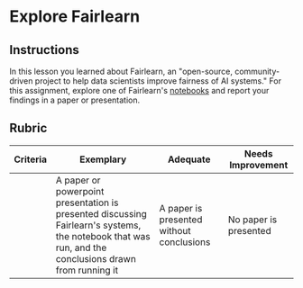 # Explore Fairlearn

## Instructions

In this lesson you learned about Fairlearn, an "open-source, community-driven project to help data scientists improve fairness of AI systems." For this assignment, explore one of Fairlearn's [notebooks](https://fairlearn.org/v0.6.2/auto_examples/index.html) and report your findings in a paper or presentation.

## Rubric

| Criteria | Exemplary | Adequate | Needs Improvement |
| -------- | --------- | -------- | ----------------- |
|          |  A paper or powerpoint presentation is presented discussing Fairlearn's systems, the notebook that was run, and the conclusions drawn from running it        |   A paper is presented without conclusions       |  No paper is presented                 |
